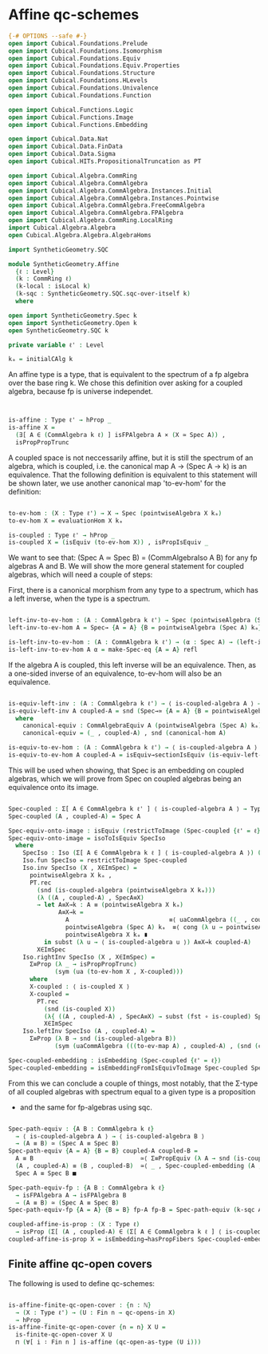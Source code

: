 Affine qc-schemes
=================

```agda
{-# OPTIONS --safe #-}
open import Cubical.Foundations.Prelude
open import Cubical.Foundations.Isomorphism
open import Cubical.Foundations.Equiv
open import Cubical.Foundations.Equiv.Properties
open import Cubical.Foundations.Structure
open import Cubical.Foundations.HLevels
open import Cubical.Foundations.Univalence
open import Cubical.Foundations.Function

open import Cubical.Functions.Logic
open import Cubical.Functions.Image
open import Cubical.Functions.Embedding

open import Cubical.Data.Nat
open import Cubical.Data.FinData
open import Cubical.Data.Sigma
open import Cubical.HITs.PropositionalTruncation as PT

open import Cubical.Algebra.CommRing
open import Cubical.Algebra.CommAlgebra
open import Cubical.Algebra.CommAlgebra.Instances.Initial
open import Cubical.Algebra.CommAlgebra.Instances.Pointwise
open import Cubical.Algebra.CommAlgebra.FreeCommAlgebra
open import Cubical.Algebra.CommAlgebra.FPAlgebra
open import Cubical.Algebra.CommRing.LocalRing
import Cubical.Algebra.Algebra
open Cubical.Algebra.Algebra.AlgebraHoms

import SyntheticGeometry.SQC

module SyntheticGeometry.Affine
  {ℓ : Level}
  (k : CommRing ℓ)
  (k-local : isLocal k)
  (k-sqc : SyntheticGeometry.SQC.sqc-over-itself k)
  where

open import SyntheticGeometry.Spec k
open import SyntheticGeometry.Open k
open SyntheticGeometry.SQC k

private variable ℓ' : Level

kₐ = initialCAlg k

```

An affine type is a type, that is equivalent to the spectrum of a fp algebra over the base ring k.
We chose this definition over asking for a coupled algebra, because fp is universe independet.

```agda


is-affine : Type ℓ' → hProp _
is-affine X =
  (∃[ A ∈ (CommAlgebra k ℓ) ] isFPAlgebra A × (X ≃ Spec A)) ,
  isPropPropTrunc

```

A coupled space is not neccessarily affine, but it is still the spectrum of an algebra,
which is coupled, i.e. the canonical map A → (Spec A → k) is an equivalence.
That the following definition is equivalent to this statement will be shown later,
we use another canonical map 'to-ev-hom' for the definition:

```agda

to-ev-hom : (X : Type ℓ') → X → Spec (pointwiseAlgebra X kₐ)
to-ev-hom X = evaluationHom X kₐ

is-coupled : Type ℓ' → hProp _
is-coupled X = (isEquiv (to-ev-hom X)) , isPropIsEquiv _

```

We want to see that: (Spec A ≃ Spec B) = (CommAlgebraIso A B) for any fp algebras A and B.
We will show the more general statement for coupled algebras, which will need a couple of steps:

First, there is a canonical morphism from any type to a spectrum,
which has a left inverse, when the type is a spectrum.


```agda

left-inv-to-ev-hom : (A : CommAlgebra k ℓ') → Spec (pointwiseAlgebra (Spec A) kₐ) → Spec A
left-inv-to-ev-hom A = Spec→ {A = A} {B = pointwiseAlgebra (Spec A) kₐ} (canonical-hom A)

is-left-inv-to-ev-hom : (A : CommAlgebra k ℓ') → (α : Spec A) → (left-inv-to-ev-hom A) (to-ev-hom (Spec A) α) ≡ α
is-left-inv-to-ev-hom A α = make-Spec-eq {A = A} refl

```

If the algebra A is coupled, this left inverse will be an equivalence.
Then, as a one-sided inverse of an equivalence, to-ev-hom will also be an equivalence.

```agda

is-equiv-left-inv : (A : CommAlgebra k ℓ') → ⟨ is-coupled-algebra A ⟩ → isEquiv (left-inv-to-ev-hom A)
is-equiv-left-inv A coupled-A = snd (Spec→≃ {A = A} {B = pointwiseAlgebra (Spec A) kₐ} canonical-equiv)
  where
    canonical-equiv : CommAlgebraEquiv A (pointwiseAlgebra (Spec A) kₐ)
    canonical-equiv = (_ , coupled-A) , snd (canonical-hom A)

is-equiv-to-ev-hom : (A : CommAlgebra k ℓ') → ⟨ is-coupled-algebra A ⟩ → isEquiv (to-ev-hom (Spec A))
is-equiv-to-ev-hom A coupled-A = isEquiv→sectionIsEquiv (is-equiv-left-inv A coupled-A) (is-left-inv-to-ev-hom A)
```

This will be used when showing, that Spec is an embedding on coupled algebras, which we will prove
from Spec on coupled algebras being an equivalence onto its image.

```agda

Spec-coupled : Σ[ A ∈ CommAlgebra k ℓ' ] ⟨ is-coupled-algebra A ⟩ → Type _
Spec-coupled (A , coupled-A) = Spec A

Spec-equiv-onto-image : isEquiv (restrictToImage (Spec-coupled {ℓ' = ℓ}))
Spec-equiv-onto-image = isoToIsEquiv SpecIso
  where
    SpecIso : Iso (Σ[ A ∈ CommAlgebra k ℓ ] ⟨ is-coupled-algebra A ⟩) (Image Spec-coupled)
    Iso.fun SpecIso = restrictToImage Spec-coupled
    Iso.inv SpecIso (X , X∈ImSpec) =
      pointwiseAlgebra X kₐ ,
      PT.rec
        (snd (is-coupled-algebra (pointwiseAlgebra X kₐ)))
        (λ ((A , coupled-A) , SpecA≡X)
        → let A≡X→k : A ≡ (pointwiseAlgebra X kₐ)
              A≡X→k =
                A                            ≡⟨ uaCommAlgebra ((_ , coupled-A) , snd (canonical-hom A)) ⟩
                pointwiseAlgebra (Spec A) kₐ  ≡⟨ cong (λ u → pointwiseAlgebra u kₐ) SpecA≡X ⟩
                pointwiseAlgebra X kₐ ∎
          in subst (λ u → ⟨ is-coupled-algebra u ⟩) A≡X→k coupled-A)
        X∈ImSpec
    Iso.rightInv SpecIso (X , X∈ImSpec) =
      Σ≡Prop (λ _ → isPropPropTrunc)
             (sym (ua (to-ev-hom X , X-coupled)))
      where
      X-coupled : ⟨ is-coupled X ⟩
      X-coupled =
        PT.rec
          (snd (is-coupled X))
          (λ{ ((A , coupled-A) , SpecA≡X) → subst (fst ∘ is-coupled) SpecA≡X (is-equiv-to-ev-hom A coupled-A)})
          X∈ImSpec
    Iso.leftInv SpecIso (A , coupled-A) =
      Σ≡Prop (λ B → snd (is-coupled-algebra B))
             (sym (uaCommAlgebra (((to-ev-map A) , coupled-A) , (snd (canonical-hom A)))))

Spec-coupled-embedding : isEmbedding (Spec-coupled {ℓ' = ℓ})
Spec-coupled-embedding = isEmbeddingFromIsEquivToImage Spec-coupled Spec-equiv-onto-image

```

From this we can conclude a couple of things, most notably,
that the Σ-type of all coupled algebras with spectrum equal to a given type is a proposition
- and the same for fp-algebras using sqc.

```agda

Spec-path-equiv : {A B : CommAlgebra k ℓ}
  → ⟨ is-coupled-algebra A ⟩ → ⟨ is-coupled-algebra B ⟩
  → (A ≡ B) ≃ (Spec A ≡ Spec B)
Spec-path-equiv {A = A} {B = B} coupled-A coupled-B =
  A ≡ B                              ≃⟨ Σ≡PropEquiv (λ A → snd (is-coupled-algebra A)) ⟩
  (A , coupled-A) ≡ (B , coupled-B)  ≃⟨ _ , Spec-coupled-embedding (A , coupled-A) (B , coupled-B) ⟩
  Spec A ≡ Spec B ■

Spec-path-equiv-fp : {A B : CommAlgebra k ℓ}
  → isFPAlgebra A → isFPAlgebra B
  → (A ≡ B) ≃ (Spec A ≡ Spec B)
Spec-path-equiv-fp {A = A} {B = B} fp-A fp-B = Spec-path-equiv (k-sqc A fp-A) (k-sqc B fp-B)

coupled-affine-is-prop : (X : Type ℓ)
  → isProp (Σ[ (A , coupled-A) ∈ (Σ[ A ∈ CommAlgebra k ℓ ] ⟨ is-coupled-algebra A ⟩ ) ] Spec A ≡ X)
coupled-affine-is-prop X = isEmbedding→hasPropFibers Spec-coupled-embedding X

```

Finite affine qc-open covers
----------------------------
The following is used to define qc-schemes:

```agda

is-affine-finite-qc-open-cover : {n : ℕ}
  → (X : Type ℓ') → (U : Fin n → qc-opens-in X)
  → hProp _
is-affine-finite-qc-open-cover {n = n} X U =
  is-finite-qc-open-cover X U
  ⊓ (∀[ i ∶ Fin n ] is-affine (qc-open-as-type (U i)))

```

